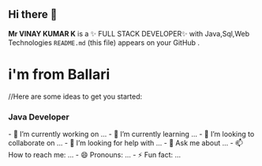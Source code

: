 ## Hi there 👋


**Mr VINAY KUMAR K** is a ✨ FULL STACK DEVELOPER✨ with Java,Sql,Web Technologies `README.md` (this file) appears on your GitHub .

<h1>i'm from Ballari </h1>
//Here are some ideas to get you started:
<h3>Java Developer</h3>
- 🔭 I’m currently working on ...
- 🌱 I’m currently learning ...
- 👯 I’m looking to collaborate on ...
- 🤔 I’m looking for help with ...
- 💬 Ask me about ...
- 📫 How to reach me: ...
- 😄 Pronouns: ...
- ⚡ Fun fact: ...

